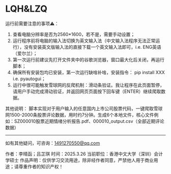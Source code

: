 # LQH&LZQ
运行前需要注意的事项⚠️：
1. 查看电脑分辨率是否为2560*1600，若不是，需要手动设置；
2. 运行程序前将电脑的输入法切换为英文输入法（中文输入法程序无法正常运行），没有安装英文版输入法的直接下载一个英文输入法即可，i.e. ENG英语（爱尔兰）；
3. 第一次运行前建议先打开文件夹中的谷歌浏览器，窗口最大化后关闭，再运行脚本；
4. 确保所有安装包均已安装，第一次运行缺啥补啥，安装指令： pip install XXX  i.e. pyautogui；
5. 运行中很可能触发雪球网的反爬机制：滑动条验证。我让程序在此页面暂停，请用户手动完成滑动验证，并返回网页页面按下回车键（ENTER）继续爬取数据。

其他说明：
脚本实现对于用户输入的任意国内上市公司股票代码，一键爬取雪球网1500-2000条股票评论数据，用时约7分钟。生成6个本地文件，核心文件例如：SZ000010股票近期情绪分析报告.pdf、000010_output.csv（全部近期评论数据）


---------------------------------------------------------------------------------------------------
如有其他疑问，可咨询：1491270550@qq.com

作者：李晴函；吕芷琪
时间：2025.3.26
当前职位：香港中文大学（深圳）会计学硕士
作品声明：仅供学习交流用途，除非经作者同意，严禁他人用于商业用途；请尊重作者的知识产权！
